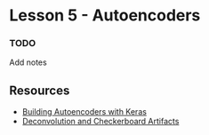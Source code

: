 # Lesson 5 - Autoencoders

### TODO

Add notes

## Resources

- [Building Autoencoders with Keras](https://blog.keras.io/building-autoencoders-in-keras.html)
- [Deconvolution and Checkerboard Artifacts](https://distill.pub/2016/deconv-checkerboard/)